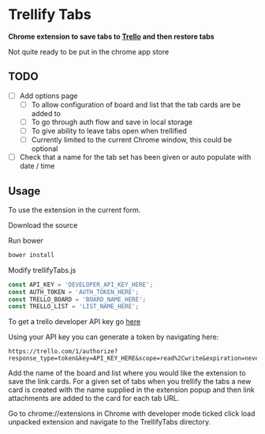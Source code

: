 # Trellify Tabs

**Chrome extension to save tabs to [Trello](https://trello.com) and then restore tabs**

Not quite ready to be put in the chrome app store

## TODO
- [ ] Add options page
  - [ ] To allow configuration of board and list that the tab cards are be added to
  - [ ] To go through auth flow and save in local storage
  - [ ] To give ability to leave tabs open when trellified
  - [ ] Currently limited to the current Chrome window, this could be optional
- [ ] Check that a name for the tab set has been given or auto populate with date / time
## Usage

To use the extension in the current form.

Download the source

Run bower
```bash
bower install
```

Modify trellifyTabs.js

```javascript
const API_KEY = 'DEVELOPER_API_KEY_HERE';
const AUTH_TOKEN = 'AUTH_TOKEN_HERE';
const TRELLO_BOARD = 'BOARD_NAME_HERE';
const TRELLO_LIST = 'LIST_NAME_HERE';
```

To get a trello developer API key go [here](https://trello.com/app-key)

Using your API key you can generate a token by navigating here:
```code
https://trello.com/1/authorize?response_type=token&key=API_KEY_HERE&scope=read%2Cwrite&expiration=never&name=TrellifyTabs
```

Add the name of the board and list where you would like the extension to save the link cards.
For a given set of tabs when you trellify the tabs a new card is created with the name supplied in the extension popup and then link attachments are added to the card for each tab URL.

Go to chrome://extensions in Chrome with developer mode ticked click load unpacked extension and navigate to the TrellifyTabs directory.
